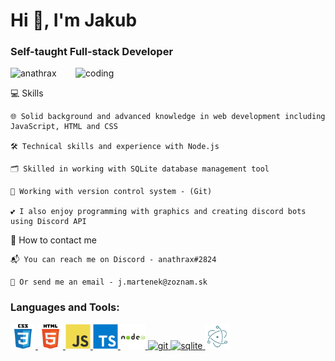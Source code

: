 <h1 align="left">Hi 👋, I'm Jakub</h1>
<h3 align="left">Self-taught Full-stack Developer</h3>

<img src="https://cdni.iconscout.com/illustration/premium/thumb/full-stack-software-development-engineering-programming-2974852-2487824.png" alt="coding" width="400" align="right">

<p align="left"> <img src="https://komarev.com/ghpvc/?username=anathrax&label=Profile%20views&color=0e75b6&style=flat" alt="anathrax" /> </p>

💻 Skills

    🌐 Solid background and advanced knowledge in web development including JavaScript, HTML and CSS
    
    🛠️ Technical skills and experience with Node.js
    
    🗂️ Skilled in working with SQLite database management tool
    
    🔶 Working with version control system - (Git)
    
    💕 I also enjoy programming with graphics and creating discord bots using Discord API

🤝 How to contact me

    📬 You can reach me on Discord - anathrax#2824
    
    📩 Or send me an email - j.martenek@zoznam.sk

<h3 align="left">Languages and Tools:</h3>
<p align="left"> <a href="https://www.w3schools.com/css/" target="_blank" rel="noreferrer"> <img src="https://raw.githubusercontent.com/devicons/devicon/master/icons/css3/css3-original-wordmark.svg" alt="css3" width="40" height="40"/> </a> <a href="https://www.w3.org/html/" target="_blank" rel="noreferrer"> <img src="https://raw.githubusercontent.com/devicons/devicon/master/icons/html5/html5-original-wordmark.svg" alt="html5" width="40" height="40"/> </a> <a href="https://developer.mozilla.org/en-US/docs/Web/JavaScript" target="_blank" rel="noreferrer"> <img src="https://raw.githubusercontent.com/devicons/devicon/master/icons/javascript/javascript-original.svg" alt="javascript" width="40" height="40"/> </a> <a href="https://www.typescriptlang.org/" target="_blank" rel="noreferrer"> <img src="https://raw.githubusercontent.com/devicons/devicon/master/icons/typescript/typescript-original.svg" alt="typescript" width="40" height="40"/> </a> <a href="https://nodejs.org" target="_blank" rel="noreferrer"> <img src="https://raw.githubusercontent.com/devicons/devicon/master/icons/nodejs/nodejs-original-wordmark.svg" alt="nodejs" width="40" height="40"/> </a> <a href="https://git-scm.com/" target="_blank" rel="noreferrer"> <img src="https://www.vectorlogo.zone/logos/git-scm/git-scm-icon.svg" alt="git" width="40" height="40"/> </a> <a href="https://www.sqlite.org/" target="_blank" rel="noreferrer"> <img src="https://www.vectorlogo.zone/logos/sqlite/sqlite-icon.svg" alt="sqlite" width="40" height="40"/> </a>  <a href="https://www.electronjs.org" target="_blank" rel="noreferrer"> <img src="https://raw.githubusercontent.com/devicons/devicon/master/icons/electron/electron-original.svg" alt="electron" width="40" height="40"/> </a> </p>
